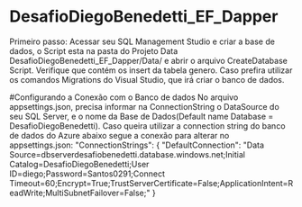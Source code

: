 # DesafioDiegoBenedetti_EF_Dapper

Primeiro passo:
Acessar seu SQL Management Studio e criar a base de dados, o Script esta na pasta do Projeto Data DesafioDiegoBenedetti_EF_Dapper/Data/
e abrir o arquivo CreateDatabase Script. Verifique que contém os insert da tabela genero.
Caso prefira utilizar os comandos Migrations do Visual Studio, que irá criar o banco de dados.


#Configurando a Conexão com o Banco de dados
No arquivo appsettings.json, precisa informar na ConnectionString o DataSource do seu SQL Server, e o nome da Base de Dados(Default name Database = DesafioDiegoBenedetti).
Caso queira utilizar a connection string do banco de dados do Azure abaixo segue a conexão para alterar no appsettings.json:
  "ConnectionStrings": {
    "DefaultConnection": "Data Source=dbserverdesafiobenedetti.database.windows.net;Initial Catalog=DesafioDiegoBenedetti;User ID=diego;Password=Santos0291;Connect Timeout=60;Encrypt=True;TrustServerCertificate=False;ApplicationIntent=ReadWrite;MultiSubnetFailover=False;"
  }



